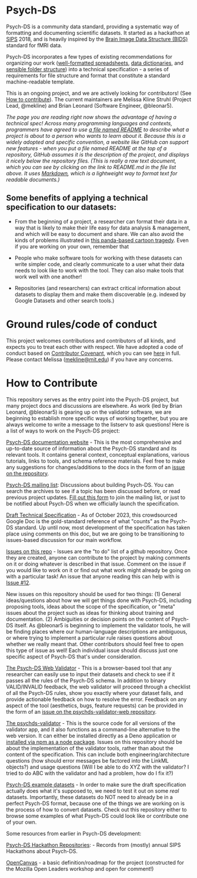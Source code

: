 # Psych-DS

Psych-DS is a community data standard, providing a systematic way of formatting and documenting scientific datasets. It started as a hackathon at [SIPS](https://improvingpsych.org) 2018, and is heavily inspired by the [Brain Image Data Structure (BIDS)](https://bids.neuroimaging.io/) standard for fMRI data.

Psych-DS incorporates a few types of existing recommendations for organizing our work ([well-formatted spreadsheets](https://peerj.com/preprints/3183/), [data dictionaries](https://osf.io/vd4y3/), and [sensible folder structure](https://www.projecttier.org/tier-protocol/specifications/)) into a technical specification - a series of requirements for file structure and format that constitute a standard machine-readable template.

This is an ongoing project, and we are actively looking for contributors! (See [How to contribute](#how-to-contribute)). The current maintainers are Melissa Kline Struhl (Project Lead, @mekline) and Brian Leonard (Software Engineer, @bleonar5). 

*The page you are reading right now shows the advantage of having a technical spec! Across many programming languages and contexts, programmers have agreed to use [a file named README](https://en.wikipedia.org/wiki/README) to describe what a project is about to a person who wants to learn about it.  Because this is a widely adopted and specific convention, a website like GitHub can support new features - when you put a file named README at the top of a repository, GitHub assumes it is the description of the project, and displays it nicely below the repository files. (This is really a raw text document, which you can see by clicking on the link to README.md in the file list above. It uses [Markdown](https://en.wikipedia.org/wiki/Markdown), which is a lightweight way to format text for readable documents.)*

## Some benefits of applying a technical specification to our datasets:

* From the beginning of a project, a researcher can format their data in a way that is likely to make their life easy for data analysis & management, and which will be easy to document and share. We can also avoid the kinds of problems illustrated in [this panda-based cartoon tragedy](https://youtu.be/N2zK3sAtr-4?t=88). Even if you are working on your own, remember that 

* People who make software tools for working with these datasets can write simpler code, and clearly communicate to a user what their data needs to look like to work with the tool. They can also make tools that work well with one another!

* Repositories (and researchers) can extract critical information about datasets to display them and make them discoverable (e.g. indexed by Google Datasets and other search tools.)  

# Ground rules/code of conduct

This project welcomes contributions and contributors of all kinds, and expects you to treat each other with respect. We have adopted a code of conduct based on [Contributor Covenant](https://www.contributor-covenant.org/version/1/4/code-of-conduct), which you can see [here](https://github.com/psych-ds/psych-DS/blob/master/CODE_OF_CONDUCT.md) in full.  Please contact Melissa (mekline@mit.edu) if you have any concerns.

# How to Contribute

This repository serves as the entry point into the Psych-DS project, but many project docs and discussions are elsewhere. As work (led by Brian Leonard, @bleonar5) is gearing up on the validator software, we are beginning to establish more specific ways of working together, but you are always welcome to write a message to the listserv to ask questions! Here is a list of ways to work on the Psych-DS project:

[Psych-DS documentation website](https://psychds-docs.readthedocs.io/en/latest/) - This is the most comprehensive and up-to-date source of information about the Psych-DS standard and its relevant tools. It contains general context, conceptual explanations, various tutorials, links to tools, and schema reference materials. Feel free to make any suggestions for changes/additions to the docs in the form of an [issue on the repository](https://github.com/psych-ds/psychds-docs).

[Psych-DS mailing list](https://groups.google.com/forum/#!forum/psych-data-standards): Discussions about building Psych-DS. You can search the archives to see if a topic has been discussed before, or read previous project updates. [Fill out this form](https://goo.gl/forms/2dd6rouM1efJ3UBh2) to join the mailing list, or just to be notified about Psych-DS when we officially launch the specification.

[Draft Technical Specification](https://docs.google.com/document/d/1u8o5jnWk0Iqp_J06PTu5NjBfVsdoPbBhstht6W0fFp0/edit?usp=sharing) - As of October 2023, this crowdsourced Google Doc is the gold-standard reference of what "counts" as the Psych-DS standard. Up until now, most development of the specification has taken place using comments on this doc, but we are going to be transitioning to issues-based discussion for our main workflow. 

[Issues on this repo](https://github.com/psych-ds/psych-DS/issues) - Issues are the "to do" list of a github repository. Once they are created, anyone can contribute to the project by making comments on it or doing whatever is described in that issue.  Comment on the issue if you would like to work on it or find out what work might already be going on with a particular task! An issue that anyone reading this can help with is [Issue #12](https://github.com/psych-ds/psych-DS/issues/12). 

New issues on this repository should be used for two things: (1) General ideas/questions about how we will get things done with Psych-DS, including proposing tools, ideas about the scope of the specification, or "meta" issues about the project such as ideas for thinking about training and documentation. (2) Ambiguities or decision points on the content of Psych-DS itself. As @bleonar5 is beginning to implement the validator tools, he will be finding places where our human-language descriptions are ambiguous, or where trying to implement a particular rule raises questions about whether we really meant that. Other contributors should feel free to open this type of issue as well! Each individual issue should discuss just one specific aspect of Psych-DS that's under consideration. 

[The Psych-DS Web Validator](https://psych-ds.github.io/validator/) - This is a browser-based tool that any researcher can easily use to input their datasets and check to see if it passes all the rules of the Psych-DS schema. In addition to binary VALID/INVALID feedback, the web validator will proceed through a checklist of all the Psych-DS rules, show you exactly where your dataset fails, and provide actionable feedback on how to resolve the error. Feedback on any aspect of the tool (aesthetics, bugs, feature requests) can be provided in the form of an [issue on the psychds-validator-web repository](https://github.com/psych-ds/psychds-validator-web/issues/new).

[The psychds-validator](https://github.com/psych-ds/psychds-validator/) - This is the source code for all versions of the validator app, and it also functions as a command-line alternative to the web version. It can either be installed directly as a Deno application or [installed via npm as a node package](https://www.npmjs.com/package/psychds-validator). Issues on this repository should be about the implementation of the validator tools, rather than about the content of the specification.  This can include both engineering/architecture questions (how should error messages be factored into the LinkML objects?) and usage questions (Will I be able to do XYZ with the validator? I tried to do ABC with the validator and had a problem, how do I fix it?) 

[Psych-DS example datasets](https://github.com/psych-ds/example-datasets) - In order to make sure the draft specification actually does what it's supposed to, we need to test it out on some *real* datasets. Importantly, these datasets do NOT need to already be in a perfect Psych-DS format, because one of the things we are working on is the process of how to convert datasets. Check out this repository either to browse some examples of what Psych-DS could look like or contribute one of your own. 

Some resources from earlier in Psych-DS development: 

[Psych-DS Hackathon Repositories](https://osf.io/dctue/): - Records from (mostly) annual SIPS Hackathons about Psych-DS.

[OpenCanvas](https://docs.google.com/presentation/d/1GQUpUPL3dHGc-Eb_3dL6WcXnA4hXpUanjAc8jUp16S0/edit?usp=sharing) - a basic definition/roadmap for the project (constructed for the Mozilla Open Leaders workshop and open for comment!)

